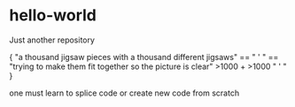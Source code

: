 # hello-world
Just another repository
<?PHP> { "a thousand jigsaw pieces with a thousand different jigsaws"  == " ' "
== "trying to make them fit together so the picture is clear" >1000 + >1000 " ' " }
 <!html>  <head>
 <title> How does one make different jigsaw puzzles fit together and form a fully functioning picture </title>
  </head>
  <body>   <p>  one must learn to splice code or create new code from scratch  <p>
  </body>  </html>
  <HEAD>
  <TITLE>CrazyText</TITLE?
    </HEAD>
    <BODY>
      <HR>
        <APPLET CODE="CrazyText.class"  WIDTH=150 HEIGHT=50>
          <param name+text.class" WIDTH=150 HEIGHT=50>
                                 <param name=text value=2Java">
        </APPLET>
        <HR>
          <A HREF="CrazyText.java">THEsource.</A>
          </BODY>
        </HTML>
      >!html> 
       <head> <P> I am a person who enjoys programming sometimes per say I have realised that it is possible to write ones own language using the code of old. that is where all the others have come from anyway someone once said what ever I have done I have been standing on other peoples sholders. And It seems that is exactly what computer programming is standing on each others sholders </P>
         <!PHP> "all I am really intrested in is finding a place in this world and adding something to the future"
          <p> seems I really need to get down to it and drum certian symbols into my head kinda sick and tired of it some times though I have learned many of these symbols before then I had to move on to something else which distracted me. I do not mind starting from scratch if I thought the same was not going to happen again I live with me ma and pa have no money which I really do not care to much for anyway just enougth to keep warm, dry, fed, watered and enougth to keep me able to buy hardware and internet connection. I would love to explore the world well of the tourist track but the connection and data are the main things I or we need to create some software that is useful to somebody I hate it when organisations get paid millions of dollers and the program does not work in the end anyway I would like to think I would give the money back minus expence and like mentioned anougth to keep me going any how that is my intro readme file not the first and sure it will not be the last </p> == >0< " ' " 
         <!hml>  <body> </body> <head> </head>
         </hml>
      </html>
